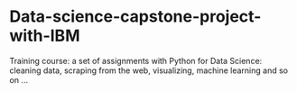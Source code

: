 # Data-science-capstone-project-with-IBM
Training course: a set of assignments with Python for Data Science: cleaning data, scraping from the web, visualizing, machine learning and so on ... 
